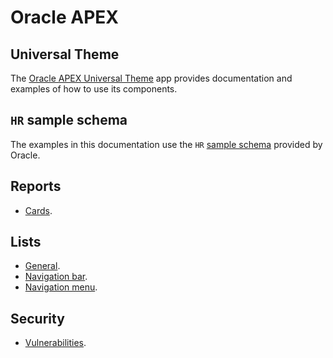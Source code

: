 # Oracle APEX

## Universal Theme

The [Oracle APEX Universal Theme](https://apex.oracle.com/pls/apex/r/apex_pm/ut/getting-started) app provides documentation and examples of how to use its components.

## `HR` sample schema

The examples in this documentation use the `HR` [sample schema](https://docs.oracle.com/en/database/oracle/oracle-database/21/comsc/installing-sample-schemas.html) provided by Oracle.

## Reports

* [Cards](./components/cards.md).

## Lists

* [General](./components/lists.md).
* [Navigation bar](./components/navigation-bar.md).
* [Navigation menu](./components/navigation-menu.md).

## Security

* [Vulnerabilities](./security/vulnerabilities.md).
